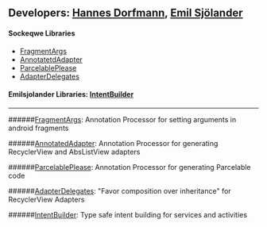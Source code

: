 ## Developers: [Hannes Dorfmann][0], [Emil Sjölander][1]

#### Sockeqwe Libraries
- [FragmentArgs][2]
- [AnnotatetdAdapter][3]
- [ParcelablePlease][4]
- [AdapterDelegates][5]

#### Emilsjolander Libraries: [IntentBuilder][6]
---

######[FragmentArgs][7]: Annotation Processor for setting arguments in android fragments


######[AnnotatedAdapter][8]: Annotation Processor for generating RecyclerView and AbsListView adapters


######[ParcelablePlease][9]: Annotation Processor for generating Parcelable code


######[AdapterDelegates][10]: "Favor composition over inheritance" for RecyclerView Adapters


######[IntentBuilder][11]: Type safe intent building for services and activities



[0]: https://github.com/sockeqwe
[1]: https://github.com/emilsjolander

[2]: https://github.com/sockeqwe/fragmentArgs
[3]: https://github.com/sockeqwe/annotatedAdapter
[4]: https://github.com/sockeqwe/parcelablePlease
[5]: https://github.com/sockeqwe/adapterDelegates

[6]: https://github.com/emilsjolander/IntentBuilder

[7]: https://github.com/ersin-ertan/SockeqweExamples/tree/master/fragmentargs/src/main/java/com/nullcognition/fragmentargs
[8]: https://github.com/ersin-ertan/SockeqweExamples/tree/master/annotatedadapter/src/main/java/com/nullcognition/annotatedadapter
[9]: https://github.com/ersin-ertan/SockeqweExamples/tree/master/parcelableplease/src/main/java/com/nullcognition/parcelableplease
[10]: https://github.com/ersin-ertan/SockeqweExamples/tree/master/adapterdelegates/src/main/java/com/nullcognition/adapterdelegates

[11]: https://github.com/ersin-ertan/SockeqweExamples/tree/master/intentbuilder/src/main/java/com/nullcognition/intentbuilder
